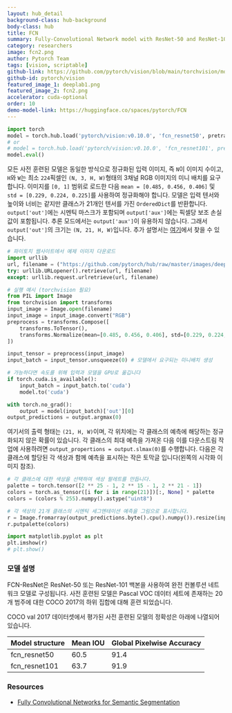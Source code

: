 ```yaml
---
layout: hub_detail
background-class: hub-background
body-class: hub
title: FCN
summary: Fully-Convolutional Network model with ResNet-50 and ResNet-101 backbones
category: researchers
image: fcn2.png
author: Pytorch Team
tags: [vision, scriptable]
github-link: https://github.com/pytorch/vision/blob/main/torchvision/models/segmentation/fcn.py
github-id: pytorch/vision
featured_image_1: deeplab1.png
featured_image_2: fcn2.png
accelerator: cuda-optional
order: 10
demo-model-link: https://huggingface.co/spaces/pytorch/FCN
---
```


```python
import torch
model = torch.hub.load('pytorch/vision:v0.10.0', 'fcn_resnet50', pretrained=True)
# or
# model = torch.hub.load('pytorch/vision:v0.10.0', 'fcn_resnet101', pretrained=True)
model.eval()
```

모든 사전 훈련된 모델은 동일한 방식으로 정규화된 입력 이미지, 즉 `N`이 이미지 수이고, `H`와 `W`는 최소 `224`픽셀인 `(N, 3, H, W)`형태의 3채널 RGB 이미지의 미니 배치를 요구합니다. 
이미지를 `[0, 1]` 범위로 로드한 다음 `mean = [0.485, 0.456, 0.406]` 및 `std = [0.229, 0.224, 0.225]`를 사용하여 정규화해야 합니다.
모델은 입력 텐서와 높이와 너비는 같지만 클래스가 21개인 텐서를 가진 `OrderedDict`를 반환합니다. `output['out']`에는 시멘틱 마스크가 포함되며 `output['aux']`에는 픽셀당 보조 손실 값이 포함됩니다. 추론 모드에서는 `output['aux']`이 유용하지 않습니다.
그래서 `output['out']`의 크기는 `(N, 21, H, W)`입니다. 추가 설명서는 [여기](https://pytorch.org/vision/stable/models.html#object-detection-instance-segmentation-and-person-keypoint-detection)에서 찾을 수 있습니다.


```python
# 파이토치 웹사이트에서 예제 이미지 다운로드
import urllib
url, filename = ("https://github.com/pytorch/hub/raw/master/images/deeplab1.png", "deeplab1.png")
try: urllib.URLopener().retrieve(url, filename)
except: urllib.request.urlretrieve(url, filename)
```

```python
# 실행 예시 (torchvision 필요)
from PIL import Image
from torchvision import transforms
input_image = Image.open(filename)
input_image = input_image.convert("RGB")
preprocess = transforms.Compose([
    transforms.ToTensor(),
    transforms.Normalize(mean=[0.485, 0.456, 0.406], std=[0.229, 0.224, 0.225]),
])

input_tensor = preprocess(input_image)
input_batch = input_tensor.unsqueeze(0) # 모델에서 요구되는 미니배치 생성

# 가능하다면 속도를 위해 입력과 모델을 GPU로 옮깁니다
if torch.cuda.is_available():
    input_batch = input_batch.to('cuda')
    model.to('cuda')

with torch.no_grad():
    output = model(input_batch)['out'][0]
output_predictions = output.argmax(0)
```

여기서의 출력 형태는 `(21, H, W)`이며, 각 위치에는 각 클래스의 예측에 해당하는 정규화되지 않은 확률이 있습니다. 각 클래스의 최대 예측을 가져온 다음 이를 다운스트림 작업에 사용하려면 `output_propertions = output.slmax(0)`를 수행합니다. 다음은 각 클래스에 할당된 각 색상과 함께 예측을 표시하는 작은 토막글 입니다(왼쪽의 시각화 이미지 참조).

```python
# 각 클래스에 대한 색상을 선택하여 색상 팔레트를 만듭니다.
palette = torch.tensor([2 ** 25 - 1, 2 ** 15 - 1, 2 ** 21 - 1])
colors = torch.as_tensor([i for i in range(21)])[:, None] * palette
colors = (colors % 255).numpy().astype("uint8")

# 각 색상의 21개 클래스의 시멘틱 세그멘테이션 예측을 그림으로 표시합니다.
r = Image.fromarray(output_predictions.byte().cpu().numpy()).resize(input_image.size)
r.putpalette(colors)

import matplotlib.pyplot as plt
plt.imshow(r)
# plt.show()
```

### 모델 설명

FCN-ResNet은 ResNet-50 또는 ResNet-101 백본을 사용하여 완전 컨볼루션 네트워크 모델로 구성됩니다. 사전 훈련된 모델은 Pascal VOC 데이터 세트에 존재하는 20개 범주에 대한 COCO 2017의 하위 집합에 대해 훈련 되었습니다.

COCO val 2017 데이터셋에서 평가된 사전 훈련된 모델의 정확성은 아래에 나열되어 있습니다.

| Model structure |   Mean IOU  | Global Pixelwise Accuracy |
| --------------- | ----------- | --------------------------|
|  fcn_resnet50   |   60.5      |   91.4                    |
|  fcn_resnet101  |   63.7      |   91.9                    |

### Resources

 - [Fully Convolutional Networks for Semantic Segmentation](https://arxiv.org/abs/1605.06211)

